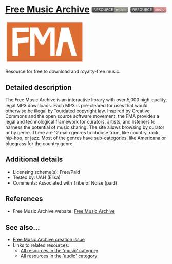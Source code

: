 # [Free Music Archive](https://freemusicarchive.org/)  [<img src="images/resource-music.png" align="bottom">](https://github.com/e-CLOSE/Toolbox/issues?q=label%3A02_RESOURCE+label%3Amusic) [<img src="images/resource-audio.png" align="bottom">](https://github.com/e-CLOSE/Toolbox/issues?q=label%3A02_RESOURCE+label%3Aaudio)

![Free Music Archive](images/FMA.png)

Resource for free to download and royalty-free music.


## Detailed description

The Free Music Archive is an interactive library with over 5,000 high-quality, legal MP3 downloads. Each MP3 is pre-cleared for uses that would otherwise be illegal by "outdated copyright law. Inspired by Creative Commons and the open source software movement, the FMA provides a legal and technological framework for curators, artists, and listeners to harness the potential of music sharing. The site allows browsing by curator or by genre. There are 12 main genres to choose from, like country, rock, hip-hop, or jazz. Most of the genres have sub-categories, like Americana or bluegrass for the country genre.


## Additional details

- Licensing scheme(s): Free/Paid
- Tested by: UAH (Elisa)
- Comments: Associated with Tribe of Noise (paid)


## References

- Free Music Archive website: [Free Music Archive](https://freemusicarchive.org/)


## See also...

- [Free Music Archive creation issue](https://github.com/e-CLOSE/Toolbox/issues/188)
- Links to related resources:
  - [All resources in the 'music' category](https://github.com/e-CLOSE/Toolbox/issues?q=label%3A02_RESOURCE+label%3Amusic)
  - [All resources in the 'audio' category](https://github.com/e-CLOSE/Toolbox/issues?q=label%3A02_RESOURCE+label%3Aaudio)
